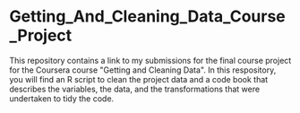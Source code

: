 # Getting_And_Cleaning_Data_Course_Project
This repository contains a link to my submissions for the final course project for the Coursera course "Getting and Cleaning Data".
In this respository, you will find an R script to clean the project data and a code book that describes the variables, the data, and the transformations that were undertaken to tidy the code.
